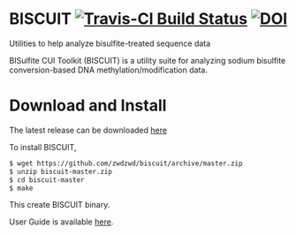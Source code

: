 # BISCUIT [![Travis-CI Build Status](https://travis-ci.org/zwdzwd/biscuit.svg?branch=master)](https://travis-ci.org/zwdzwd/biscuit) [![DOI](https://zenodo.org/badge/doi/10.5281/zenodo.48262.svg)](http://dx.doi.org/10.5281/zenodo.48262)

Utilities to help analyze bisulfite-treated sequence data

BISulfite CUI Toolkit (BISCUIT) is a utility suite for analyzing sodium bisulfite conversion-based DNA methylation/modification data.

# Download and Install

The latest release can be downloaded [here](https://github.com/zwdzwd/biscuit/releases/latest)

To install BISCUIT,

```bash
$ wget https://github.com/zwdzwd/biscuit/archive/master.zip
$ unzip biscuit-master.zip
$ cd biscuit-master
$ make
```

This create BISCUIT binary.


User Guide is available [here](https://github.com/zwdzwd/biscuit/wiki).


